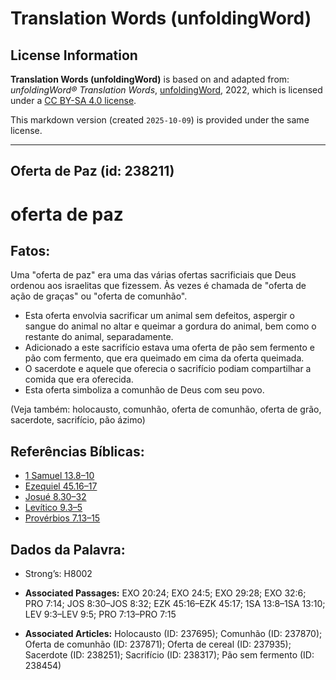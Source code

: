 # Translation Words (unfoldingWord)

## License Information

**Translation Words (unfoldingWord)** is based on and adapted from: _unfoldingWord® Translation Words_, [unfoldingWord](https://unfoldingword.org/utw), 2022, which is licensed under a [CC BY-SA 4.0 license](https://creativecommons.org/licenses/by-sa/4.0/legalcode.en).

This markdown version (created `2025-10-09`) is provided under the same license.



--------------------------------

## Oferta de Paz (id: 238211)

oferta de paz
=============

Fatos:
------

Uma "oferta de paz" era uma das várias ofertas sacrificiais que Deus ordenou aos israelitas que fizessem. Às vezes é chamada de "oferta de ação de graças" ou "oferta de comunhão".

* Esta oferta envolvia sacrificar um animal sem defeitos, aspergir o sangue do animal no altar e queimar a gordura do animal, bem como o restante do animal, separadamente.
* Adicionado a este sacrifício estava uma oferta de pão sem fermento e pão com fermento, que era queimado em cima da oferta queimada.
* O sacerdote e aquele que oferecia o sacrifício podiam compartilhar a comida que era oferecida.
* Esta oferta simboliza a comunhão de Deus com seu povo.

(Veja também: holocausto, comunhão, oferta de comunhão, oferta de grão, sacerdote, sacrifício, pão ázimo)

Referências Bíblicas:
---------------------

* [1 Samuel 13\.8–10](https://ref.ly/1Sam13:8-1Sam13:10)
* [Ezequiel 45\.16–17](https://ref.ly/Ezek45:16-Ezek45:17)
* [Josué 8\.30–32](https://ref.ly/Josh8:30-Josh8:32)
* [Levítico 9\.3–5](https://ref.ly/Lev9:3-Lev9:5)
* [Provérbios 7\.13–15](https://ref.ly/Prov7:13-Prov7:15)

Dados da Palavra:
-----------------

* Strong’s: H8002

* **Associated Passages:** EXO 20:24; EXO 24:5; EXO 29:28; EXO 32:6; PRO 7:14; JOS 8:30–JOS 8:32; EZK 45:16–EZK 45:17; 1SA 13:8–1SA 13:10; LEV 9:3–LEV 9:5; PRO 7:13–PRO 7:15
* **Associated Articles:** Holocausto (ID: 237695); Comunhão (ID: 237870); Oferta de comunhão (ID: 237871); Oferta de cereal (ID: 237935); Sacerdote (ID: 238251); Sacrifício (ID: 238317); Pão sem fermento (ID: 238454)

